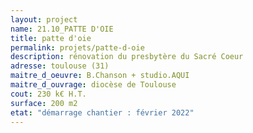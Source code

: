 ```yaml
---
layout: project
name: 21.10_PATTE D'OIE
title: patte d'oie
permalink: projets/patte-d-oie
description: rénovation du presbytère du Sacré Coeur
adresse: toulouse (31)
maitre_d_oeuvre: B.Chanson + studio.AQUI
maitre_d_ouvrage: diocèse de Toulouse
cout: 230 k€ H.T.
surface: 200 m2
etat: "démarrage chantier : février 2022"
---
```

